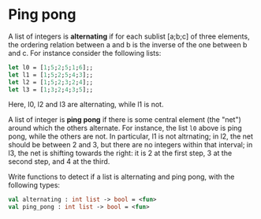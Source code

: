 # Ping pong

A list of integers is **alternating** if for each sublist [a;b;c] of three elements, the ordering relation between a and b is the inverse of the one between b and c.
For instance consider the following lists:
```ocaml
let l0 = [1;5;2;5;1;6];;
let l1 = [1;5;2;5;4;3];;
let l2 = [1;5;2;3;2;4];;
let l3 = [1;3;2;4;3;5];;
```
Here, l0, l2 and l3 are alternating, while l1 is not.

A list of integer is **ping pong** if there is some central element
(the "net") around which the others alternate.
For instance, the list `l0` above is ping pong, while the others are not.
In particular,
l1 is not altrnating;
in l2, the net should be between 2 and 3,
but there are no integers within that interval;
in l3, the net is shifting towards the right: it is 2 at the first step,
3 at the second step, and 4 at the third.

Write functions to detect if a list is alternating and ping pong, with the following types:
```ocaml
val alternating : int list -> bool = <fun>
val ping_pong : int list -> bool = <fun>
```
